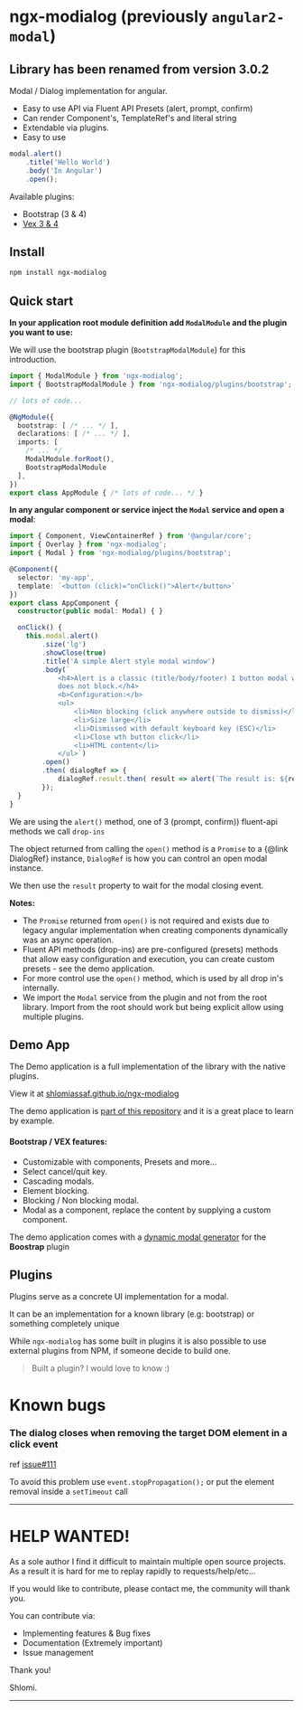 # ngx-modialog (previously `angular2-modal`)

## Library has been renamed from version 3.0.2


Modal / Dialog implementation for angular.

  - Easy to use API via Fluent API Presets (alert, prompt, confirm)
  - Can render Component's, TemplateRef's and literal string
  - Extendable via plugins.
  - Easy to use
```typescript
modal.alert()
    .title('Hello World')
    .body('In Angular')
    .open();
```


Available plugins: 

  - Bootstrap (3 & 4)
  - [Vex 3 & 4](http://github.hubspot.com/vex/docs/welcome/)

## Install
```bash
npm install ngx-modialog
```

## Quick start

**In your application root module definition add `ModalModule` and the plugin you want to use:**

We will use the bootstrap plugin (`BootstrapModalModule`) for this introduction.

```typescript
import { ModalModule } from 'ngx-modialog';
import { BootstrapModalModule } from 'ngx-modialog/plugins/bootstrap';

// lots of code...

@NgModule({
  bootstrap: [ /* ... */ ],
  declarations: [ /* ... */ ],
  imports: [
    /* ... */
    ModalModule.forRoot(),
    BootstrapModalModule
  ],
})
export class AppModule { /* lots of code... */ }
```

**In any angular component or service inject the `Modal` service and open a modal**:


```typescript
import { Component, ViewContainerRef } from '@angular/core';
import { Overlay } from 'ngx-modialog';
import { Modal } from 'ngx-modialog/plugins/bootstrap';

@Component({
  selector: 'my-app',
  template: `<button (click)="onClick()">Alert</button>`
})
export class AppComponent {
  constructor(public modal: Modal) { }

  onClick() {
    this.modal.alert()
        .size('lg')
        .showClose(true)
        .title('A simple Alert style modal window')
        .body(`
            <h4>Alert is a classic (title/body/footer) 1 button modal window that 
            does not block.</h4>
            <b>Configuration:</b>
            <ul>
                <li>Non blocking (click anywhere outside to dismiss)</li>
                <li>Size large</li>
                <li>Dismissed with default keyboard key (ESC)</li>
                <li>Close wth button click</li>
                <li>HTML content</li>
            </ul>`)
        .open()
        .then( dialogRef => {
            dialogRef.result.then( result => alert(`The result is: ${result}`);
        });
  }
}
```

We are using the `alert()` method, one of 3 (prompt, confirm)) fluent-api methods we call `drop-ins`

The object returned from calling the `open()` method is a `Promise` to a {@link DialogRef} instance, `DialogRef` is how you can control an open modal instance.

We then use the `result` property to wait for the modal closing event.

**Notes:**
  - The `Promise` returned from `open()` is not required and exists due to legacy angular implementation when creating components dynamically was an async operation.
  - Fluent API methods (drop-ins) are pre-configured (presets) methods that allow easy configuration and execution, you can create custom presets - see the demo application.
  - For more control use the `open()` method, which is used by all drop in's internally.
  - We import the `Modal` service from the plugin and not from the root library.
  Import from the root should work but being explicit allow using multiple plugins.

## Demo App
The Demo application is a full implementation of the library with the native plugins.

View it at [shlomiassaf.github.io/ngx-modialog](http://shlomiassaf.github.io/ngx-modialog/)

The demo application is [part of this repository](https://github.com/shlomiassaf/ngx-modialog/tree/master/src/demo/app) and it is a great place to learn by example.

#### Bootstrap / VEX features:
  - Customizable with components, Presets and more...  
  - Select cancel/quit key.
  - Cascading modals.  
  - Element blocking.  
  - Blocking / Non blocking modal.  
  - Modal as a component, replace the content by supplying a custom component.   

The demo application comes with a [dynamic modal generator](http://shlomiassaf.github.io/ngx-modialog#/bootstrap-demo/customizeModals) for the **Boostrap** plugin

## Plugins
Plugins serve as a concrete UI implementation for a modal.

It can be an implementation for a known library (e.g: bootstrap) or something completely unique

While `ngx-modialog` has some built in plugins it is also possible to use external plugins from NPM, if someone decide to build one.

> Built a plugin? I would love to know :)

# Known bugs
### The dialog closes when removing the target DOM element in a click event
ref [issue#111](https://github.com/shlomiassaf/ngx-modialog/issues/111)

To avoid this problem use `event.stopPropagation();` or put the element removal inside a `setTimeout` call

---

# HELP WANTED!

As a sole author I find it difficult to maintain multiple open source projects.
As a result it is hard for me to replay rapidly to requests/help/etc...

If you would like to contribute, please contact me, the community will thank you.

You can contribute via:

  - Implementing features & Bug fixes
  - Documentation (Extremely important)
  - Issue management

Thank you!

Shlomi.

---